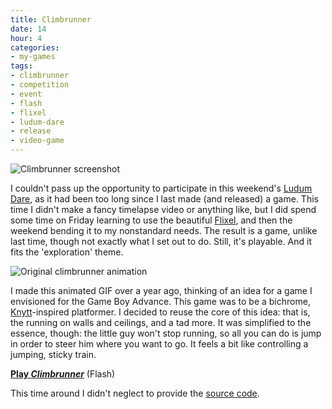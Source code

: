```yaml
---
title: Climbrunner
date: 14
hour: 4
categories:
- my-games
tags:
- climbrunner
- competition
- event
- flash
- flixel
- ludum-dare
- release
- video-game
---
```


![Climbrunner screenshot](http://blog.agj.cl/wp-content/uploads/2009/12/climbrunnershot.png "Climbrunner screenshot")

I couldn't pass up the opportunity to participate in this weekend's [Ludum Dare](http://www.ludumdare.com/compo/), as it had been too long since I last made (and released) a game. This time I didn't make a fancy timelapse video or anything like, but I did spend some time on Friday learning to use the beautiful [Flixel](http://flixel.org/), and then the weekend bending it to my nonstandard needs. The result is a game, unlike last time, though not exactly what I set out to do. Still, it's playable. And it fits the 'exploration' theme.

![Original climbrunner animation](http://blog.agj.cl/wp-content/uploads/2009/12/climbrunner01.gif "Original climbrunner animation")

I made this animated GIF over a year ago, thinking of an idea for a game I envisioned for the Game Boy Advance. This game was to be a bichrome, [Knytt](http://nifflas.ni2.se/index.php?page=1003Knytt)-inspired platformer. I decided to reuse the core of this idea: that is, the running on walls and ceilings, and a tad more. It was simplified to the essence, though: the little guy won't stop running, so all you can do is jump in order to steer him where you want to go. It feels a bit like controlling a jumping, sticky train.

[**Play _Climbrunner_**](http://www.agj.cl/files/games/climbrunner-ld/) (Flash)

This time around I didn't neglect to provide the [source code](http://www.agj.cl/files/games/climbrunner-ld/climbrunner-source.zip).
